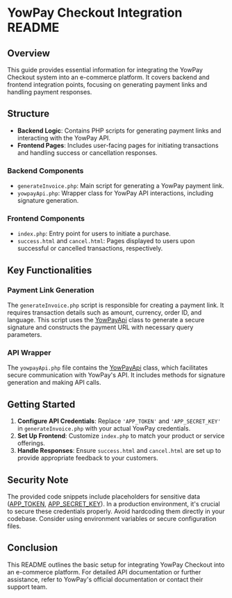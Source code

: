 # YowPay Checkout Integration README

## Overview

This guide provides essential information for integrating the YowPay Checkout system into an e-commerce platform. It covers backend and frontend integration points, focusing on generating payment links and handling payment responses.

## Structure

- **Backend Logic**: Contains PHP scripts for generating payment links and interacting with the YowPay API.
- **Frontend Pages**: Includes user-facing pages for initiating transactions and handling success or cancellation responses.

### Backend Components

- `generateInvoice.php`: Main script for generating a YowPay payment link.
- `yowpayApi.php`: Wrapper class for YowPay API interactions, including signature generation.

### Frontend Components

- `index.php`: Entry point for users to initiate a purchase.
- `success.html` and `cancel.html`: Pages displayed to users upon successful or cancelled transactions, respectively.

## Key Functionalities

### Payment Link Generation

The `generateInvoice.php` script is responsible for creating a payment link. It requires transaction details such as amount, currency, order ID, and language. This script uses the [YowPayApi](file:///c%3A/Users/Diego/Documents/yowpay/public_template/ecom_yowpay_checkout/generateInvoice.php#17%2C13-17%2C13) class to generate a secure signature and constructs the payment URL with necessary query parameters.

### API Wrapper

The `yowpayApi.php` file contains the [YowPayApi](file:///c%3A/Users/Diego/Documents/yowpay/public_template/ecom_yowpay_checkout/generateInvoice.php#17%2C13-17%2C13) class, which facilitates secure communication with YowPay's API. It includes methods for signature generation and making API calls.

## Getting Started

1. **Configure API Credentials**: Replace `'APP_TOKEN'` and `'APP_SECRET_KEY'` in `generateInvoice.php` with your actual YowPay credentials.
2. **Set Up Frontend**: Customize `index.php` to match your product or service offerings.
3. **Handle Responses**: Ensure `success.html` and `cancel.html` are set up to provide appropriate feedback to your customers.

## Security Note

The provided code snippets include placeholders for sensitive data ([APP_TOKEN](file:///c%3A/Users/Diego/Documents/yowpay/public_template/ecom_yowpay_checkout/generateInvoice.php#5%2C15-5%2C15), [APP_SECRET_KEY](file:///c%3A/Users/Diego/Documents/yowpay/public_template/ecom_yowpay_checkout/generateInvoice.php#6%2C16-6%2C16)). In a production environment, it's crucial to secure these credentials properly. Avoid hardcoding them directly in your codebase. Consider using environment variables or secure configuration files.

## Conclusion

This README outlines the basic setup for integrating YowPay Checkout into an e-commerce platform. For detailed API documentation or further assistance, refer to YowPay's official documentation or contact their support team.
